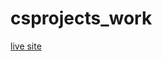 # csprojects_work

[live site](https://laylag1.github.io/csprojects_work/hello_p5_folder/hello_p5.html)
